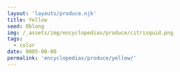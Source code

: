 ```yaml
---
layout: 'layouts/produce.njk'
title: Yellow
seed: Oblong
img: /_assets/img/encyclopedias/produce/citrisquid.png
tags:
  - color
date: 0005-00-00
permalink: 'encyclopedias/produce/yellow/'
---
```

